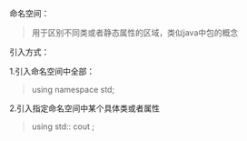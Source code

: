 命名空间：

>用于区别不同类或者静态属性的区域，类似java中包的概念

引入方式：

1.引入命名空间中全部：

> using namespace  std;

2.引入指定命名空间中某个具体类或者属性

> using std:: cout ;

